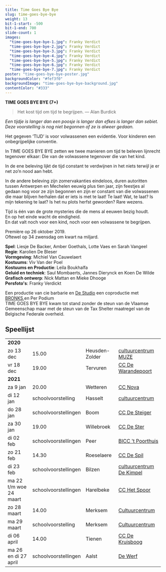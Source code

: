 ```yaml
---
title: Time Goes Bye Bye
slug: time-goes-bye-bye
weight: 13
bit-1-start: -500
bit-1-end: 700
slide-count: 1
images:
  "time-goes-bye-bye-1.jpg": Franky Verdict
  "time-goes-bye-bye-2.jpg": Franky Verdict
  "time-goes-bye-bye-3.jpg": Franky Verdict
  "time-goes-bye-bye-4.jpg": Franky Verdict
  "time-goes-bye-bye-5.jpg": Franky Verdict
  "time-goes-bye-bye-6.jpg": Franky Verdict
  "time-goes-bye-bye-7.jpg": Franky Verdict
poster: "time-goes-bye-bye-poster.jpg"
backgroundColor: "#fef3f0"
backgroundImage: "time-goes-bye-bye-background.jpg"
contentColor: "#333"
---
```

**TIME GOES BYE BYE (7+)**<br>

> Het kost tijd om tijd te begrijpen.
> — Alan Burdick

<em>Een tijdje is langer dan een poosje is langer dan efkes is langer dan sebiet.</em><br>
<em>Deze voorstelling is nog niet begonnen of ze is alweer gedaan.</em><br>

Het gegeven ‘TIJD’ is voor volwassenen een evidentie. Voor kinderen een onbegrijpelijke conventie.

In TIME GOES BYE BYE zetten we twee manieren om tijd te beleven lijnrecht tegenover elkaar: Die van de volwassene tegenover die van het kind.

In de ene beleving lijkt de tijd constant te verdwijnen in het niets terwijl je er net zo’n nood aan hebt.

In de andere beleving zijn zomervakanties eindeloos, duren autoritten tussen Antwerpen en Mechelen eeuwig plus tien jaar, zijn feestjes al gedaan nog voor ze zijn begonnen en zijn er constant van die volwassenen die maar blijven herhalen dat er iets is met te laat! Te laat! Wat, te laat? Is mijn tekening te laat? Is het nu plots herfst geworden? Rare wezens.

Tijd is één van de grote mysteries die de mens al eeuwen bezig houdt.<br>
En op het einde wacht de eindigheid.<br>
En dat valt noch voor een kind, noch voor een volwassene te begrijpen.

Première op 26 oktober 2019.<br>
Oftewel op 34 zwensdag om kwart na miljard.<br>

**Spel**: Liesje De Backer, Amber Goethals, Lotte Vaes en Sarah Vangeel<br>
**Regie**: Karolien De Bleser<br>
**Vormgeving**: Michiel Van Cauwelaert<br>
**Kostuums**: Viv Van der Poel<br>
**Kostuums en Productie**: Leila Boukhalfa<br>
**Geluid en techniek**: Saul Mombaerts, Jannes Dierynck en Koen De Wilde<br>
**Grafisch ontwerp**: Nick Mattan en Mieke Dhooge<br>
**Persfoto's**: Franky Verdickt<br>

Een productie van cie barbarie en <a href="http://www.destudio.com/">De Studio</a>
een coproductie met <a href="https://www.bronks.be/nl/">BRONKS</a>,en Per Podium<br>
TIME GOES BYE BYE kwam tot stand zonder de steun van de Vlaamse Gemeenschap maar met de steun van de Tax Shelter maatregel van de Belgische Federale overheid.


## Speellijst
<div class="table-responsive">
<table class="speellijst">
<tr><td colspan="5"><strong>2020</strong></td></tr>
<tr><td>zo 13 dec </td><td>15.00</td><td>Heusden-Zolder</td><td><a href="https://www.muze.be/">cultuurcentrum MUZE</a></td></tr>
<tr><td>vr 18 dec</td><td>19.00</td><td>Tervuren</td><td><a href="https://www.dewarandepoort.be/">CC De Warandepoort</a></td></tr>
<tr><td colspan="5"><strong>2021</strong></td></tr>
<tr><td>za 9 jan</td><td>20.00</td><td>Wetteren</td><td><a href="https://www.ccnovawetteren.be/">CC Nova</a></td></tr>
<tr><td>di 12 jan</td><td>schoolvoorstelling</td><td>Hasselt</td><td><a href="https://www.ccha.be/">cultuurcentrum</a></td></tr>
<tr><td>do 28 jan</td><td>schoolvoorstellingen</td><td>Boom</td><td><a href="https://www.desteigerboom.be/">CC De Steiger</a></td></tr>
<tr><td>za 30 jan</td><td>19.00</td><td>Willebroek</td><td><a href="https://www.willebroek.be/">CC De Ster</a></td></tr>
<tr><td>di 02 feb</td><td>schoolvoorstellingen</td><td>Peer</td><td><a href="https://www.biccpeer.be/">BICC 't Poorthuis</a></td></tr>
<tr><td>zo 21 feb</td><td>14.30</td><td>Roeselaere</td><td><a href="https://www.despil.be/">CC De Spil</a></td></tr>
<tr><td>di 23 feb</td><td>schoolvoorstellingen</td><td>Bilzen</td><td><a href="https://www.dekimpel.be/">cultuurcentrum De Kimpel</a></td></tr>
<tr><td>ma 22 t/m woe 24 maart</td><td>schoolvoorstellingen</td><td>Harelbeke</td><td><a href="https://www.cchetspoor.be/">CC Het Spoor</a></td></tr>
<tr><td>zo 28 maart</td><td>14.00</td><td>Merksem</td><td><a href="https://www.ccmerksem.be/">Cultuurcentrum</a></td></tr>
<tr><td>ma 29 maart</td><td>schoolvoorstelling</td><td>Merksem</td><td><a href="https://www.ccmerksem.be/">Cultuurcentrum</a></td></tr>
<tr><td>di 06 april</td><td>14.00</td><td>Tienen</td><td><a href="https://www.dekruisboog.be/">CC De Kruisboog</a></td></tr>
<tr><td>ma 26 en di 27 april</td><td>schoolvoorstellingen</td><td>Aalst</td><td><a href="https://www.ccdewerf.be/">De Werf</a></td></tr>

</table>
</div>
